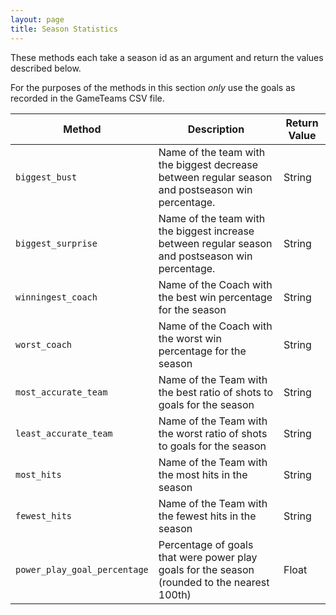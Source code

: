 ```yaml
---
layout: page
title: Season Statistics
---
```


These methods each take a season id as an argument and return the values described below.

For the purposes of the methods in this section *only* use the goals as recorded in the GameTeams CSV file.

| Method | Description | Return Value |
| ------ | ----------- | ------------ |
| `biggest_bust` | Name of the team with the biggest decrease between regular season and postseason win percentage. | String |
| `biggest_surprise` | Name of the team with the biggest increase between regular season and postseason win percentage. | String |
| `winningest_coach` | Name of the Coach with the best win percentage for the season | String |
| `worst_coach` | Name of the Coach with the worst win percentage for the season | String |
| `most_accurate_team` | Name of the Team with the best ratio of shots to goals for the season | String |
| `least_accurate_team` | Name of the Team with the worst ratio of shots to goals for the season | String |
| `most_hits` | Name of the Team with the most hits in the season | String |
| `fewest_hits` | Name of the Team with the fewest hits in the season | String |
| `power_play_goal_percentage` | Percentage of goals that were power play goals for the season (rounded to the nearest 100th) | Float |
